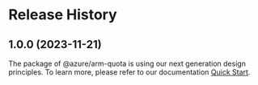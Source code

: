 # Release History
    
## 1.0.0 (2023-11-21)

The package of @azure/arm-quota is using our next generation design principles. To learn more, please refer to our documentation [Quick Start](https://aka.ms/js-track2-quickstart).
